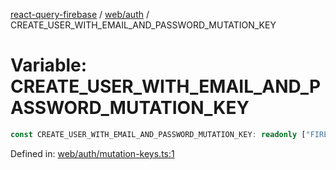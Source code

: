 [react-query-firebase](../../../modules.md) / [web/auth](../index.md) / CREATE\_USER\_WITH\_EMAIL\_AND\_PASSWORD\_MUTATION\_KEY

# Variable: CREATE\_USER\_WITH\_EMAIL\_AND\_PASSWORD\_MUTATION\_KEY

```ts
const CREATE_USER_WITH_EMAIL_AND_PASSWORD_MUTATION_KEY: readonly ["FIREBASE", "AUTH", "CREATE_USER_WITH_EMAIL_AND_PASSWORD_MUTATION"];
```

Defined in: [web/auth/mutation-keys.ts:1](https://github.com/vpishuk/react-query-firebase/blob/10e2945f75363a784c3dfc0e90b9f7a489dcc848/web/auth/mutation-keys.ts#L1)
